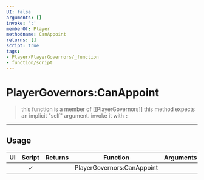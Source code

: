 ```yaml
---
UI: false
arguments: []
invoke: ':'
memberOf: Player
methodname: CanAppoint
returns: []
script: true
tags:
- Player/PlayerGovernors/_function
- function/script
---
```

# PlayerGovernors:CanAppoint
> this function is a member of [[PlayerGovernors]]
> this method expects an implicit "self" argument. invoke it with `:`
-----
## Usage
|  UI | Script | Returns | Function | Arguments |
|:---:|:------:|-------:|:--------:|:---------|
| |✓||PlayerGovernors:CanAppoint||

